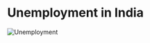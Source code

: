 # Unemployment in India



![Unemployment](https://github.com/user-attachments/assets/81cd7e43-e6d3-44ef-9c37-b6ae988ef233)









